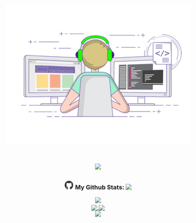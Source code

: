 <p align="center">
  <a href="https://www.matrixtheone.ga/">
    <img src="Link-Start.gif" />
  </a>
</p>

<h1 align="center">
  <a href="https://git.io/typing-svg">
    <img src="https://readme-typing-svg.demolab.com?font=Fira+Code&pause=1000&center=true&width=512&lines=Welcome+to+the+Real+World!" />
    </a>
</h1>

<h3 align="center">
  <img src="Github.gif" width="25" />
    <span> My Github Stats: </span>
  <img src="https://profile-counter.glitch.me/Matrix-The-One/count.svg" />
</h3>

<p align="center">
  <a href="https://github.com/DenverCoder1/github-readme-streak-stats">
    <img src="https://streak-stats.demolab.com?user=Matrix-The-One&theme=tokyonight&mode=weekly&hide_border=true" width="60%" />
  </a>
  <br />
  <a href="https://github.com/anuraghazra/github-readme-stats">
    <img src="https://github-readme-stats.vercel.app/api?username=Matrix-The-One&count_private=true&theme=tokyonight&show_icons=true" align="center" width="40%" />
  </a>
  <a href="https://github.com/anuraghazra/github-readme-stats">
    <img src="https://github-readme-stats.vercel.app/api/top-langs/?username=Matrix-The-One&count_private=true&theme=tokyonight&layout=compact&hide=html"  align="center" width="40%" />
  </a>
  <br />
  <a href="https://github.com/Ashutosh00710/github-readme-activity-graph">
    <img src="https://github-readme-activity-graph.cyclic.app/graph?username=Matrix-The-One&theme=tokyo-night&hide_border=true&radius=4.5" />
  </a>
</p>
